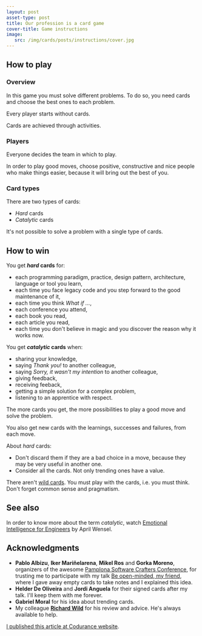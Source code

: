 ```yaml
---
layout: post
asset-type: post
title: Our profession is a card game
cover-title: Game instructions
image:
   src: /img/cards/posts/instructions/cover.jpg
---
```


## How to play

### Overview

In this game you must solve different problems. To do so, you need cards and choose the best ones to each problem.

Every player starts without cards.

Cards are achieved through activities.

### Players

Everyone decides the team in which to play.

In order to play good moves, choose positive, constructive and nice people who make things easier, because it will bring out the best of you.

### Card types

There are two types of cards:

* _Hard_ cards
* _Catalytic_ cards

It's not possible to solve a problem with a single type of cards.

## How to win

You get **_hard_ cards** for:

* each programming paradigm, practice, design pattern, architecture, language or tool you learn,
* each time you face legacy code and you step forward to the good maintenance of it,
* each time you think _What if ..._,
* each conference you attend,
* each book you read,
* each article you read,
* each time you don't believe in magic and you discover the reason why it works now.

You get **_catalytic_ cards** when:

* sharing your knowledge,
* saying _Thank you!_ to another colleague,
* saying _Sorry, it wasn't my intention_ to another colleague,
* giving feedback,
* receiving feeback,
* getting a simple solution for a complex problem,
* listening to an apprentice with respect.

The more cards you get, the more possibilities to play a good move and solve the problem.

You also get new cards with the learnings, successes and failures, from each move.

About _hard_ cards:

* Don't discard them if they are a bad choice in a move, because they may be very useful in another one. 
* Consider all the cards. Not only trending ones have a value.

There aren't <a href="http://wiki.c2.com/?NoSilverBullet" target="_blank">wild cards</a>. You must play with the cards, i.e. you must think. Don't forget common sense and pragmatism.

## See also

In order to know more about the term _catalytic_, watch <a href="https://www.youtube.com/watch?v=SJnVhkEx8Cs" target="_blank">Emotional Intelligence for Engineers</a> by April Wensel.

## Acknowledgments

* **Pablo Albizu**, **Iker Mariñelarena**, **Mikel Ros** and **Gorka Moreno**, organizers of the awesome <a href="http://pamplonaswcraft.com" target="_blank">Pamplona Software Crafters Conference</a>, for trusting me to participate with my talk <a href="https://codurance.com/videos/2018-07-05-be-open-minded-my-friend">Be open-minded, my friend</a>, where I gave away empty cards to take notes and I explained this idea. 
* **Helder De Oliveira** and **Jordi Anguela** for their signed cards after my talk. I'll keep them with me forever.
* **Gabriel Moral** for his idea about trending cards.
* My colleague <a href="https://codurance.com/publications/author/richard-wild">**Richard Wild**</a> for his review and advice. He's always available to help.

<a href="https://codurance.com/2018/07/26/card-game" target="_blank">I published this article at Codurance website</a>.
